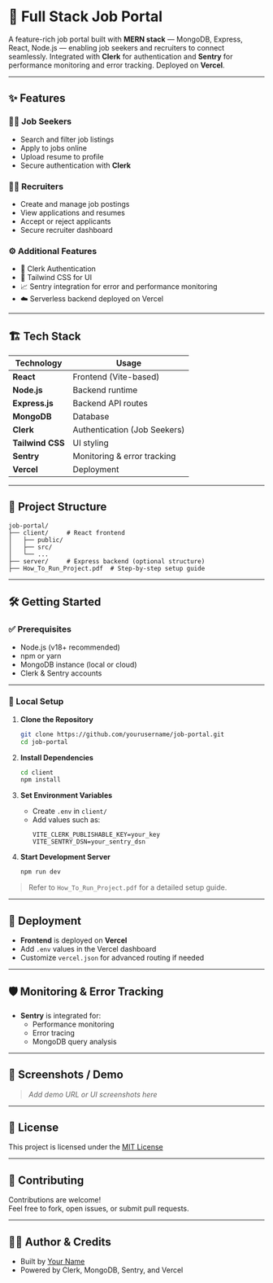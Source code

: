 # 💼 Full Stack Job Portal

A feature-rich job portal built with **MERN stack** — MongoDB, Express, React, Node.js — enabling job seekers and recruiters to connect seamlessly. Integrated with **Clerk** for authentication and **Sentry** for performance monitoring and error tracking. Deployed on **Vercel**.

---

## ✨ Features

### 👨‍💻 Job Seekers
- Search and filter job listings
- Apply to jobs online
- Upload resume to profile
- Secure authentication with **Clerk**

### 🧑‍💼 Recruiters
- Create and manage job postings
- View applications and resumes
- Accept or reject applicants
- Secure recruiter dashboard

### ⚙️ Additional Features
- 🔐 Clerk Authentication
- 🧵 Tailwind CSS for UI
- 📈 Sentry integration for error and performance monitoring
- ☁️ Serverless backend deployed on Vercel

---

## 🏗️ Tech Stack

| Technology     | Usage                         |
|----------------|-------------------------------|
| **React**      | Frontend (Vite-based)         |
| **Node.js**    | Backend runtime               |
| **Express.js** | Backend API routes            |
| **MongoDB**    | Database                      |
| **Clerk**      | Authentication (Job Seekers)  |
| **Tailwind CSS** | UI styling                 |
| **Sentry**     | Monitoring & error tracking   |
| **Vercel**     | Deployment                    |

---

## 📁 Project Structure

```
job-portal/
├── client/     # React frontend
│   ├── public/
│   ├── src/
│   └── ...     
├── server/     # Express backend (optional structure)
├── How_To_Run_Project.pdf  # Step-by-step setup guide
```

---

## 🛠️ Getting Started

### ✅ Prerequisites

- Node.js (v18+ recommended)
- npm or yarn
- MongoDB instance (local or cloud)
- Clerk & Sentry accounts

---

### 🔧 Local Setup

1. **Clone the Repository**
   ```bash
   git clone https://github.com/yourusername/job-portal.git
   cd job-portal
   ```

2. **Install Dependencies**
   ```bash
   cd client
   npm install
   ```

3. **Set Environment Variables**
   - Create `.env` in `client/`
   - Add values such as:
     ```
     VITE_CLERK_PUBLISHABLE_KEY=your_key
     VITE_SENTRY_DSN=your_sentry_dsn
     ```

4. **Start Development Server**
   ```bash
   npm run dev
   ```

> Refer to `How_To_Run_Project.pdf` for a detailed setup guide.

---

## 🚀 Deployment

- **Frontend** is deployed on **Vercel**
- Add `.env` values in the Vercel dashboard
- Customize `vercel.json` for advanced routing if needed

---

## 🛡️ Monitoring & Error Tracking

- **Sentry** is integrated for:
  - Performance monitoring
  - Error tracing
  - MongoDB query analysis

---

## 📸 Screenshots / Demo

> _Add demo URL or UI screenshots here_

---

## 📝 License

This project is licensed under the [MIT License](LICENSE)

---

## 🤝 Contributing

Contributions are welcome!  
Feel free to fork, open issues, or submit pull requests.

---

## 🙋‍♂️ Author & Credits

- Built by [Your Name](https://github.com/yourusername)
- Powered by Clerk, MongoDB, Sentry, and Vercel
